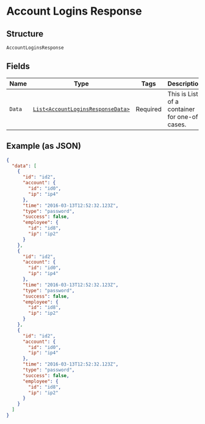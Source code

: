 
# Account Logins Response

## Structure

`AccountLoginsResponse`

## Fields

| Name | Type | Tags | Description |
|  --- | --- | --- | --- |
| `Data` | [`List<AccountLoginsResponseData>`](../../doc/models/containers/account-logins-response-data.md) | Required | This is List of a container for one-of cases. |

## Example (as JSON)

```json
{
  "data": [
    {
      "id": "id2",
      "account": {
        "id": "id0",
        "ip": "ip4"
      },
      "time": "2016-03-13T12:52:32.123Z",
      "type": "password",
      "success": false,
      "employee": {
        "id": "id8",
        "ip": "ip2"
      }
    },
    {
      "id": "id2",
      "account": {
        "id": "id0",
        "ip": "ip4"
      },
      "time": "2016-03-13T12:52:32.123Z",
      "type": "password",
      "success": false,
      "employee": {
        "id": "id8",
        "ip": "ip2"
      }
    },
    {
      "id": "id2",
      "account": {
        "id": "id0",
        "ip": "ip4"
      },
      "time": "2016-03-13T12:52:32.123Z",
      "type": "password",
      "success": false,
      "employee": {
        "id": "id8",
        "ip": "ip2"
      }
    }
  ]
}
```

